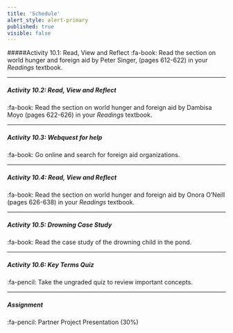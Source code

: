 ```yaml
---
title: 'Schedule'
alert_style: alert-primary
published: true
visible: false
---
```


#####Activity 10.1: Read, View and Reflect
:fa-book:  Read the section on world hunger and foreign aid by Peter Singer, (pages 612-622) in your *Readings* textbook.

---
##### Activity 10.2: Read, View and Reflect
:fa-book: Read the section on world hunger and foreign aid by Dambisa Moyo (pages 622-626) in your *Readings* textbook.             

---
##### Activity 10.3: Webquest for help
:fa-book: Go online and search for foreign aid organizations.

---
##### Activity 10.4: Read, View and Reflect
:fa-book: Read the section on world hunger and foreign aid by Onora O’Neill (pages 626-638) in your *Readings* textbook.

---
##### Activity 10.5: Drowning Case Study
:fa-book: Read the case study of the drowning child in the pond.

---
##### Activity 10.6: Key Terms Quiz
:fa-pencil: Take the ungraded quiz to review important concepts.

---
##### **Assignment**
:fa-pencil: Partner Project Presentation (30%)
